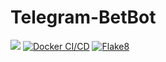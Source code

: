 # Telegram-BetBot
<a href="https://codeclimate.com/github/Kostyanuch-c/Telegram-BetBot/maintainability"><img src="https://api.codeclimate.com/v1/badges/b64d98eb84c5e0cdca7a/maintainability" /></a>
[![Docker CI/CD](https://github.com/Kostyanuch-c/Telegram-BetBot/actions/workflows/automation.yml/badge.svg)](https://github.com/Kostyanuch-c/Telegram-BetBot/actions/workflows/automation.yml)
[![Flake8](https://github.com/Kostyanuch-c/Telegram-BetBot/actions/workflows/flake8.yaml/badge.svg)](https://github.com/Kostyanuch-c/Telegram-BetBot/actions/workflows/flake8.yaml)
